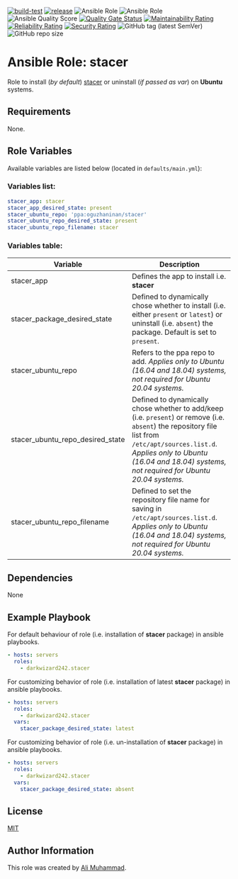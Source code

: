 [![build-test](https://github.com/darkwizard242/ansible-role-stacer/workflows/build-and-test/badge.svg?branch=master)](https://github.com/darkwizard242/ansible-role-stacer/actions?query=workflow%3Abuild-and-test) [![release](https://github.com/darkwizard242/ansible-role-stacer/workflows/release/badge.svg)](https://github.com/darkwizard242/ansible-role-stacer/actions?query=workflow%3Arelease) ![Ansible Role](https://img.shields.io/ansible/role/51595?color=dark%20green%20) ![Ansible Role](https://img.shields.io/ansible/role/d/51595?label=role%20downloads) ![Ansible Quality Score](https://img.shields.io/ansible/quality/51595?label=ansible%20quality%20score) [![Quality Gate Status](https://sonarcloud.io/api/project_badges/measure?project=ansible-role-stacer&metric=alert_status)](https://sonarcloud.io/dashboard?id=ansible-role-stacer) [![Maintainability Rating](https://sonarcloud.io/api/project_badges/measure?project=ansible-role-stacer&metric=sqale_rating)](https://sonarcloud.io/dashboard?id=ansible-role-stacer) [![Reliability Rating](https://sonarcloud.io/api/project_badges/measure?project=ansible-role-stacer&metric=reliability_rating)](https://sonarcloud.io/dashboard?id=ansible-role-stacer) [![Security Rating](https://sonarcloud.io/api/project_badges/measure?project=ansible-role-stacer&metric=security_rating)](https://sonarcloud.io/dashboard?id=ansible-role-stacer) ![GitHub tag (latest SemVer)](https://img.shields.io/github/tag/darkwizard242/ansible-role-stacer?label=release) ![GitHub repo size](https://img.shields.io/github/repo-size/darkwizard242/ansible-role-stacer?color=orange&style=flat-square)

# Ansible Role: stacer

Role to install (_by default_) [stacer](https://oguzhaninan.github.io/Stacer-Web/#features) or uninstall (_if passed as var_) on **Ubuntu** systems.

## Requirements

None.

## Role Variables

Available variables are listed below (located in `defaults/main.yml`):

### Variables list:

```yaml
stacer_app: stacer
stacer_app_desired_state: present
stacer_ubuntu_repo: 'ppa:oguzhaninan/stacer'
stacer_ubuntu_repo_desired_state: present
stacer_ubuntu_repo_filename: stacer
```

### Variables table:

Variable                         | Description
-------------------------------- | -----------------------------------------------------------------------------------------------------------------------------------------------------------------------------------------------------------------------------------------------
stacer_app                       | Defines the app to install i.e. **stacer**
stacer_package_desired_state     | Defined to dynamically chose whether to install (i.e. either `present` or `latest`) or uninstall (i.e. `absent`) the package. Default is set to `present`.
stacer_ubuntu_repo               | Refers to the ppa repo to add. _Applies only to Ubuntu (16.04 and 18.04) systems, not required for Ubuntu 20.04 systems._
stacer_ubuntu_repo_desired_state | Defined to dynamically chose whether to add/keep (i.e. `present`) or remove (i.e. `absent`) the repository file list from `/etc/apt/sources.list.d`. _Applies only to Ubuntu (16.04 and 18.04) systems, not required for Ubuntu 20.04 systems._
stacer_ubuntu_repo_filename      | Defined to set the repository file name for saving in `/etc/apt/sources.list.d`. _Applies only to Ubuntu (16.04 and 18.04) systems, not required for Ubuntu 20.04 systems._

## Dependencies

None

## Example Playbook

For default behaviour of role (i.e. installation of **stacer** package) in ansible playbooks.

```yaml
- hosts: servers
  roles:
    - darkwizard242.stacer
```

For customizing behavior of role (i.e. installation of latest **stacer** package) in ansible playbooks.

```yaml
- hosts: servers
  roles:
    - darkwizard242.stacer
  vars:
    stacer_package_desired_state: latest
```

For customizing behavior of role (i.e. un-installation of **stacer** package) in ansible playbooks.

```yaml
- hosts: servers
  roles:
    - darkwizard242.stacer
  vars:
    stacer_package_desired_state: absent
```

## License

[MIT](https://github.com/darkwizard242/ansible-role-stacer/blob/master/LICENSE)

## Author Information

This role was created by [Ali Muhammad](https://www.alimuhammad.dev/).
